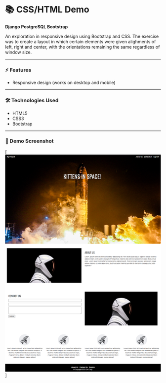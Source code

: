 # 📚 CSS/HTML Demo  
**Django PostgreSQL Bootstrap**  

An exploration in responsive design using Bootstrap and CSS. The exercise was to create a layout in which certain elements were given alighments of left, right and center, with the orientations remaining the same regardless of window size.

---
### ⚡ Features  
<ul><li>Responsive design (works on desktop and mobile)</li></ul>

---

### 🛠️ Technologies Used  
<ul>
  <li>HTML5</li>
  <li>CSS3</li>
  <li>Bootstrap</li>
</ul>

---

### 📸 Demo Screenshot   

[![Screenshot](https://github.com/johnnyfearless/HTML-CSS-project/blob/main/html-css-screen.png)]
